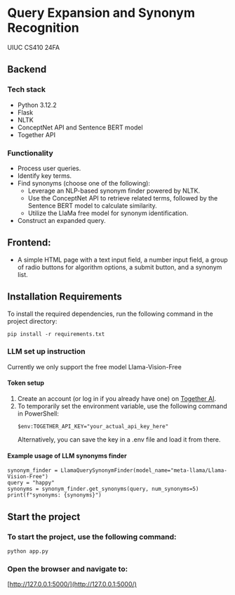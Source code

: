 # Query Expansion and Synonym Recognition

UIUC CS410 24FA

## Backend
### Tech stack
- Python 3.12.2
- Flask
- NLTK
- ConceptNet API and Sentence BERT model
- Together API

### Functionality
- Process user queries.
- Identify key terms.
- Find synonyms (choose one of the following):
  - Leverage an NLP-based synonym finder powered by NLTK.
  - Use the ConceptNet API to retrieve related terms, followed by the Sentence BERT model to calculate similarity.
  - Utilize the LlaMa free model for synonym identification.
- Construct an expanded query.

## Frontend: 
- A simple HTML page with a text input field, a number input field, a group of radio buttons for algorithm options, a submit button, and a synonym list.

## Installation Requirements

To install the required dependencies, run the following command in the project directory:

```
pip install -r requirements.txt
```

### LLM set up instruction 
Currently we only support the free model Llama-Vision-Free

#### Token setup
1. Create an account (or log in if you already have one) on [Together AI](https://www.together.ai/).
2. To temporarily set the environment variable, use the following command in PowerShell:
    ```
    $env:TOGETHER_API_KEY="your_actual_api_key_here"
    ```
    Alternatively, you can save the key in a .env file and load it from there.

#### Example usage of LLM synonyms finder
    synonym_finder = LlamaQuerySynonymFinder(model_name="meta-llama/Llama-Vision-Free")
    query = "happy"
    synonyms = synonym_finder.get_synonyms(query, num_synonyms=5)
    print(f"synonyms: {synonyms}")

## Start the project

### To start the project, use the following command:
```
python app.py
```

### Open the browser and navigate to:
[http://127.0.0.1:5000/](http://127.0.0.1:5000/)

